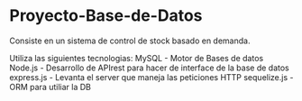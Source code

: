# Proyecto-Base-de-Datos

Consiste en un sistema de control de stock basado en demanda.

Utiliza las siguientes tecnologias:
  MySQL - Motor de Bases de datos
  Node.js - Desarrollo de APIrest para hacer de interface de la base de datos
    express.js - Levanta el server que maneja las peticiones HTTP
    sequelize.js - ORM para utiliar la DB
